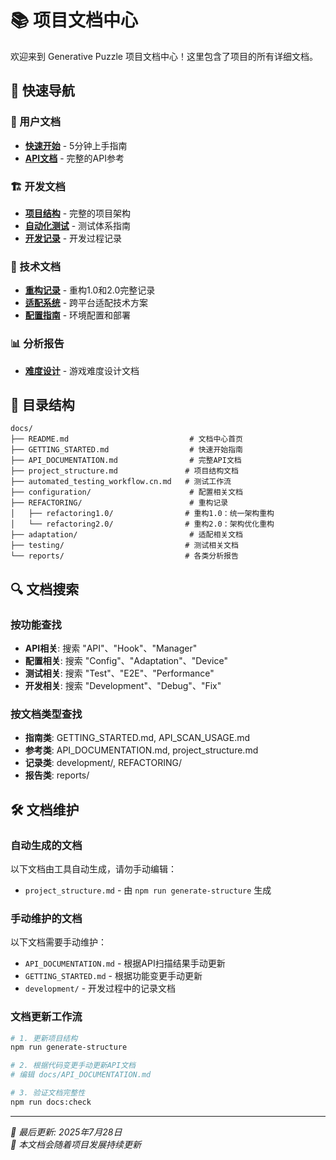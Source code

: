 # 📚 项目文档中心

欢迎来到 Generative Puzzle 项目文档中心！这里包含了项目的所有详细文档。

## 🚀 快速导航

### 📖 用户文档
- **[快速开始](./GETTING_STARTED.md)** - 5分钟上手指南
- **[API文档](./API_DOCUMENTATION.md)** - 完整的API参考

### 🏗️ 开发文档
- **[项目结构](./project_structure.md)** - 完整的项目架构
- **[自动化测试](./automated_testing_workflow.cn.md)** - 测试体系指南
- **[开发记录](./development/)** - 开发过程记录

### 🔧 技术文档
- **[重构记录](./REFACTORING/)** - 重构1.0和2.0完整记录
- **[适配系统](./adaptation/)** - 跨平台适配技术方案
- **[配置指南](./configuration/)** - 环境配置和部署

### 📊 分析报告
- **[难度设计](./difficulty-design.md)** - 游戏难度设计文档

## 📁 目录结构

```
docs/
├── README.md                           # 文档中心首页
├── GETTING_STARTED.md                  # 快速开始指南
├── API_DOCUMENTATION.md                # 完整API文档
├── project_structure.md               # 项目结构文档
├── automated_testing_workflow.cn.md   # 测试工作流
├── configuration/                      # 配置相关文档
├── REFACTORING/                        # 重构记录
│   ├── refactoring1.0/                # 重构1.0：统一架构重构
│   └── refactoring2.0/                # 重构2.0：架构优化重构
├── adaptation/                         # 适配相关文档
├── testing/                           # 测试相关文档
└── reports/                           # 各类分析报告
```

## 🔍 文档搜索

### 按功能查找
- **API相关**: 搜索 "API"、"Hook"、"Manager"
- **配置相关**: 搜索 "Config"、"Adaptation"、"Device"
- **测试相关**: 搜索 "Test"、"E2E"、"Performance"
- **开发相关**: 搜索 "Development"、"Debug"、"Fix"

### 按文档类型查找
- **指南类**: GETTING_STARTED.md, API_SCAN_USAGE.md
- **参考类**: API_DOCUMENTATION.md, project_structure.md
- **记录类**: development/, REFACTORING/
- **报告类**: reports/

## 🛠️ 文档维护

### 自动生成的文档
以下文档由工具自动生成，请勿手动编辑：
- `project_structure.md` - 由 `npm run generate-structure` 生成

### 手动维护的文档
以下文档需要手动维护：
- `API_DOCUMENTATION.md` - 根据API扫描结果手动更新
- `GETTING_STARTED.md` - 根据功能变更手动更新
- `development/` - 开发过程中的记录文档

### 文档更新工作流
```bash
# 1. 更新项目结构
npm run generate-structure

# 2. 根据代码变更手动更新API文档
# 编辑 docs/API_DOCUMENTATION.md

# 3. 验证文档完整性
npm run docs:check
```

---

*📝 最后更新: 2025年7月28日*  
*🔄 本文档会随着项目发展持续更新*